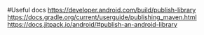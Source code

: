 #Useful docs
https://developer.android.com/build/publish-library
https://docs.gradle.org/current/userguide/publishing_maven.html
https://docs.jitpack.io/android/#publish-an-android-library